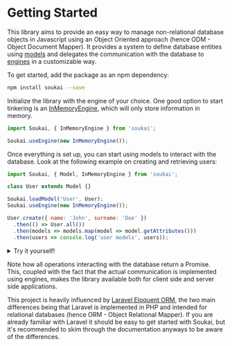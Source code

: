 # Getting Started


This library aims to provide an easy way to manage non-relational database objects in Javascript using an Object Oriented approach (hence ODM - Object Document Mapper). It provides a system to define database entities using [models](/guide/defining-models.html) and delegates the communication with the database to [engines](/guide/engines.html) in a customizable way.

To get started, add the package as an npm dependency:

```bash
npm install soukai --save
```

Initialize the library with the engine of your choice. One good option to start tinkering is an [InMemoryEngine](https://soukai.js.org/api/classes/InMemoryEngine), which will only store information in memory.

```javascript
import Soukai, { InMemoryEngine } from 'soukai';

Soukai.useEngine(new InMemoryEngine());
```

Once everything is set up, you can start using models to interact with the database. Look at the following example on creating and retrieving users:

```javascript
import Soukai, { Model, InMemoryEngine } from 'soukai';

class User extends Model {}

Soukai.loadModel('User', User);
Soukai.useEngine(new InMemoryEngine());

User.create({ name: 'John', surname: 'Doe' })
  .then(() => User.all())
  .then(models => models.map(model => model.getAttributes()))
  .then(users => console.log('user models', users));
```
<details>
  <summary>Try it yourself!</summary>
  <br>
  <iframe src="https://codesandbox.io/embed/soukaihelloworld-1eqtg?autoresize=1&expanddevtools=1&fontsize=14" title="soukai-hello-world" style="width:100%; height:500px; border:0; border-radius: 4px; overflow:hidden;" sandbox="allow-modals allow-forms allow-popups allow-scripts allow-same-origin"></iframe>
</details>

Note how all operations interacting with the database return a Promise. This, coupled with the fact that the actual communication is implemented using engines, makes the library available both for client side and server side applications.

This project is heavily influenced by [Laravel Eloquent ORM](https://laravel.com/docs/5.8/eloquent), the two main differences being that Laravel is implemented in PHP and intended for relational databases (hence ORM - Object Relational Mapper). If you are already familiar with Laravel it should be easy to get started with Soukai, but it's recommended to skim through the documentation anyways to be aware of the differences.
